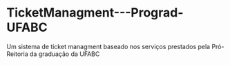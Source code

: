 # TicketManagment---Prograd-UFABC
Um sistema de ticket managment baseado nos serviços prestados pela Pró-Reitoria da graduação da UFABC
